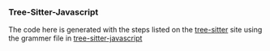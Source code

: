 ### Tree-Sitter-Javascript
The code here is generated with the steps listed on the [tree-sitter](https://tree-sitter.github.io/tree-sitter/creating-parsers) site using the grammer file in [tree-sitter-javascript](https://github.com/tree-sitter/tree-sitter-javascript/blob/master/grammar.js)
